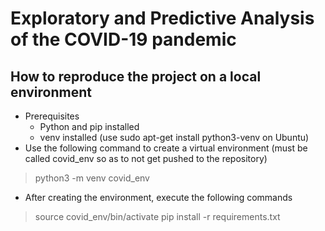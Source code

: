# Exploratory and Predictive Analysis of the COVID-19 pandemic

## How to reproduce the project on a local environment

- Prerequisites
  - Python and pip installed
  - venv installed (use sudo apt-get install python3-venv on Ubuntu)
- Use the following command to create a virtual environment (must be called covid_env so as to not get pushed to the repository)

> python3 -m venv covid_env

- After creating the environment, execute the following commands

> source covid_env/bin/activate
> pip install -r requirements.txt
